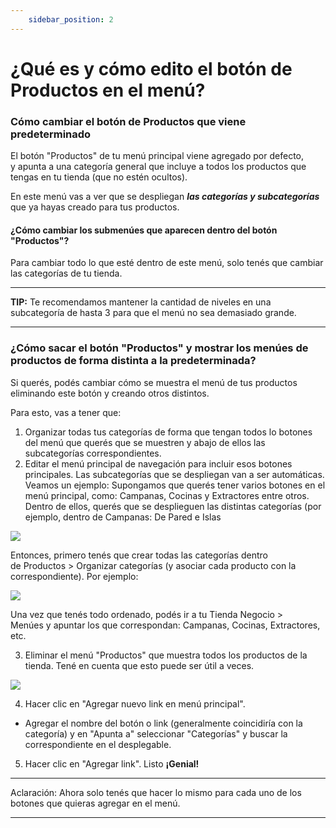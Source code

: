 ```yaml
---
    sidebar_position: 2
---
```

# ¿Qué es y cómo edito el botón de Productos en el menú?

### Cómo cambiar el botón de Productos que viene predeterminado

El botón "Productos" de tu menú principal viene agregado por defecto, y apunta a una categoría general que incluye a todos los productos que tengas en tu tienda (que no estén ocultos). 

En este menú vas a ver que se despliegan ***las categorías y subcategorías*** que ya hayas creado para tus productos.

#### ¿Cómo cambiar los submenúes que aparecen dentro del botón "Productos"?
Para cambiar todo lo que esté dentro de este menú, solo tenés que cambiar las categorías de tu tienda.

-----------------------------------------------------------------------------------------------------------------------------------------
**TIP:** Te recomendamos mantener la cantidad de niveles en una subcategoría de hasta 3 para que el menú no sea demasiado grande.

-----------------------------------------------------------------------------------------------------------------------------------------
### ¿Cómo sacar el botón "Productos" y mostrar los menúes de productos de forma distinta a la predeterminada?

Si querés, podés cambiar cómo se muestra el menú de tus productos eliminando este botón y creando otros distintos. 

Para esto, vas a tener que:

1. Organizar todas tus categorías de forma que tengan todos lo botones del menú que querés que se muestren y abajo de ellos las subcategorías correspondientes.
2. Editar el menú principal de navegación para incluir esos botones principales. Las subcategorías que se despliegan van a ser automáticas.
    Veamos un ejemplo: Supongamos que querés tener varios botones en el menú principal, como: Campanas, Cocinas y Extractores entre otros. Dentro de ellos, querés que se desplieguen las distintas categorías (por ejemplo, dentro de Campanas: De Pared e Islas

![](/Fotos/menu/Que-es-y-como-edito-el-boton-de-Productos-en-el-menu-1.png)

Entonces, primero tenés que crear todas las categorías dentro de Productos > Organizar categorías (y asociar cada producto con la correspondiente). Por ejemplo:

![](/Fotos/menu/Que-es-y-como-edito-el-boton-de-Productos-en-el-menu-2.jpg)

Una vez que tenés todo ordenado, podés ir a tu Tienda Negocio > Menúes y apuntar los que correspondan: Campanas, Cocinas, Extractores, etc.

3. Eliminar el menú "Productos" que muestra todos los productos de la tienda. Tené en cuenta que esto puede ser útil a veces.

![](/Fotos/menu/Que-es-y-como-edito-el-boton-de-Productos-en-el-menu-3.jpg)

4. Hacer clic en "Agregar nuevo link en menú principal".
  - Agregar el nombre del botón o link (generalmente coincidiría con la categoría) y en "Apunta a" seleccionar "Categorías" y buscar la correspondiente en el desplegable.

5. Hacer clic en "Agregar link". Listo **¡Genial!**

-----------------------------------------------------------------------------------------------------------------------------------------
Aclaración: Ahora solo tenés que hacer lo mismo para cada uno de los botones que quieras agregar en el menú.

-----------------------------------------------------------------------------------------------------------------------------------------

